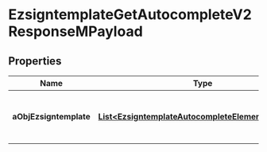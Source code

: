 

# EzsigntemplateGetAutocompleteV2ResponseMPayload

## Properties

Name | Type | Description | Notes
------------ | ------------- | ------------- | -------------
**aObjEzsigntemplate** | [**List&lt;EzsigntemplateAutocompleteElementResponse&gt;**](EzsigntemplateAutocompleteElementResponse.md) | An array of Ezsigntemplate autocomplete element response. | 




